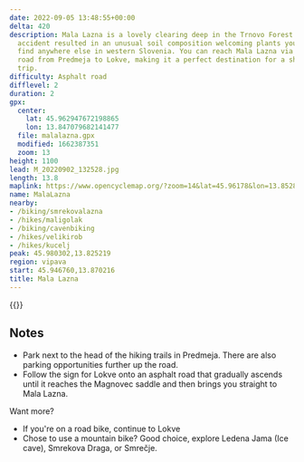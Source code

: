 ```yaml
---
date: 2022-09-05 13:48:55+00:00
delta: 420
description: Mala Lazna is a lovely clearing deep in the Trnovo Forest. A chance geological
  accident resulted in an unusual soil composition welcoming plants you would not
  find anywhere else in western Slovenia. You can reach Mala Lazna via an asphalt
  road from Predmeja to Lokve, making it a perfect destination for a short road biking
  trip.
difficulty: Asphalt road
difflevel: 2
duration: 2
gpx:
  center:
    lat: 45.962947672198865
    lon: 13.847079682141477
  file: malalazna.gpx
  modified: 1662387351
  zoom: 13
height: 1100
lead: M_20220902_132528.jpg
length: 13.8
maplink: https://www.opencyclemap.org/?zoom=14&lat=45.96178&lon=13.85284&layers=B0000
name: MalaLazna
nearby:
- /biking/smrekovalazna
- /hikes/maligolak
- /biking/cavenbiking
- /hikes/velikirob
- /hikes/kucelj
peak: 45.980302,13.825219
region: vipava
start: 45.946760,13.870216
title: Mala Lazna
---
```


{{<hike-details description="yes">}}

## Notes

* Park next to the head of the hiking trails in Predmeja. There are also parking opportunities further up the road.
* Follow the sign for Lokve onto an asphalt road that gradually ascends until it reaches the Magnovec saddle and then brings you straight to Mala Lazna.

Want more?

* If you're on a road bike, continue to Lokve
* Chose to use a mountain bike? Good choice, explore Ledena Jama (Ice cave), Smrekova Draga, or Smrečje.